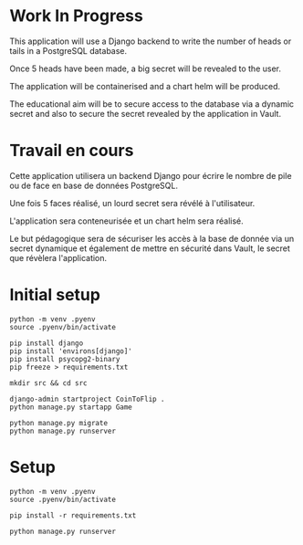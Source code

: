 # Work In Progress

This application will use a Django backend to write the number of heads or tails in a PostgreSQL database.

Once 5 heads have been made, a big secret will be revealed to the user.

The application will be containerised and a chart helm will be produced.

The educational aim will be to secure access to the database via a dynamic secret and also to secure the secret revealed by the application in Vault.

# Travail en cours

Cette application utilisera un backend Django pour écrire le nombre de pile ou de face en base de données PostgreSQL.

Une fois 5 faces réalisé, un lourd secret sera révélé à l'utilisateur.

L'application sera conteneurisée et un chart helm sera réalisé.

Le but pédagogique sera de sécuriser les accès à la base de donnée via un secret dynamique et également de mettre en sécurité dans Vault, le secret que révèlera l'application.

# Initial setup

```shell
python -m venv .pyenv
source .pyenv/bin/activate

pip install django
pip install 'environs[django]'
pip install psycopg2-binary
pip freeze > requirements.txt
```

```shell
mkdir src && cd src

django-admin startproject CoinToFlip .
python manage.py startapp Game

python manage.py migrate
python manage.py runserver
```

# Setup

```shell
python -m venv .pyenv
source .pyenv/bin/activate

pip install -r requirements.txt

python manage.py runserver
```
